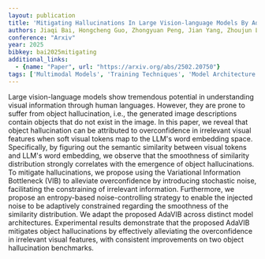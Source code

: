 ```yaml
---
layout: publication
title: 'Mitigating Hallucinations In Large Vision-language Models By Adaptively Constraining Information Flow'
authors: Jiaqi Bai, Hongcheng Guo, Zhongyuan Peng, Jian Yang, Zhoujun Li, Mohan Li, Zhihong Tian
conference: "Arxiv"
year: 2025
bibkey: bai2025mitigating
additional_links:
  - {name: "Paper", url: "https://arxiv.org/abs/2502.20750"}
tags: ['Multimodal Models', 'Training Techniques', 'Model Architecture']
---
```

Large vision-language models show tremendous potential in understanding
visual information through human languages. However, they are prone to suffer
from object hallucination, i.e., the generated image descriptions contain
objects that do not exist in the image. In this paper, we reveal that object
hallucination can be attributed to overconfidence in irrelevant visual features
when soft visual tokens map to the LLM's word embedding space. Specifically, by
figuring out the semantic similarity between visual tokens and LLM's word
embedding, we observe that the smoothness of similarity distribution strongly
correlates with the emergence of object hallucinations. To mitigate
hallucinations, we propose using the Variational Information Bottleneck (VIB)
to alleviate overconfidence by introducing stochastic noise, facilitating the
constraining of irrelevant information. Furthermore, we propose an
entropy-based noise-controlling strategy to enable the injected noise to be
adaptively constrained regarding the smoothness of the similarity distribution.
We adapt the proposed AdaVIB across distinct model architectures. Experimental
results demonstrate that the proposed AdaVIB mitigates object hallucinations by
effectively alleviating the overconfidence in irrelevant visual features, with
consistent improvements on two object hallucination benchmarks.
